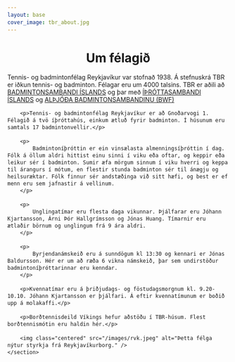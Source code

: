 ```yaml
---
layout: base
cover_image: tbr_about.jpg
---
```


<head>
	<link href='http://fonts.googleapis.com/css?family=Lobster' rel='stylesheet' type='text/css'>
</head>
<body>
	<h1 class="board_text" align="center">Um félagið</h1>
	<section class="long_text">
		<p>
			Tennis- og badmintonfélag Reykjavíkur var stofnað 1938. Á stefnuskrá TBR er iðkun tennis- og badminton. Félagar eru um 4000 talsins. TBR er aðili að
			<a href="http://www.badminton.is/">BADMINTONSAMBANDI ÍSLANDS</a> og þar með <a href="http://www.isi.is/">ÍÞRÓTTASAMBANDI ÍSLANDS</a> og <a href="http://www.bwfbadminton.org/">ALÞJÓÐA BADMINTONSAMBANDINU (BWF)</a>
		</p>

		<p>Tennis- og badmintonfélag Reykjavíkur er að Gnoðarvogi 1. Félagið á tvö íþróttahús, einkum ætluð fyrir badminton. Í húsunum eru samtals 17 badmintonvellir.</p>

		<p>
			Badmintoníþróttin er ein vinsælasta almenningsíþróttin í dag. Fólk á öllum aldri hittist einu sinni í viku eða oftar, og keppir eða leikur sér í badminton. Sumir æfa mörgum sinnum í viku hverri og keppa til árangurs í mótum, en flestir stunda badminton sér til ánægju og heilsuræktar. Fólk finnur sér andstæðinga við sitt hæfi, og best er ef menn eru sem jafnastir á vellinum.
		</p>

		<p>
			Unglingatímar eru flesta daga vikunnar. Þjálfarar eru Jóhann Kjartansson, Árni Þór Hallgrímsson og Jónas Huang. Tímarnir eru ætlaðir börnum og unglingum frá 9 ára aldri.
		</p>

		<p>
			Byrjendanámskeið eru á sunndögum kl 13:30 og kennari er Jónas Baldursson. Hér er um að ræða 6 vikna námskeið, þar sem undirstöður badmintoníþróttarinnar eru kenndar.
		</p>

		<p>Kvennatímar eru á þriðjudags- og föstudagsmorgnum kl. 9.20-10.10. Jóhann Kjartansson er þjálfari. Á eftir kvennatímunum er boðið upp á molakaffi.</p>

		<p>Borðtennisdeild Víkings hefur aðstöðu í TBR-húsum. Flest borðtennismótin eru haldin hér.</p>

		<img class="centered" src="/images/rvk.jpeg" alt="Þetta félga nýtur styrkja frá Reykjavíkurborg." />
	</section>
</body>
